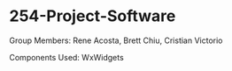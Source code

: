 # 254-Project-Software

Group Members:
Rene Acosta, Brett Chiu, Cristian Victorio

Components Used: WxWidgets
